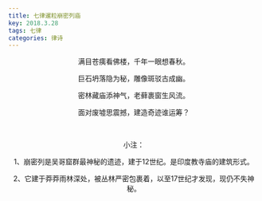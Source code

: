 ```yaml
---
title: 七律暹粒崩密列庙
key: 2018.3.28
tags: 七律
categories: 律诗
---
```


<p align="center">满目苍痍看佛楼，千年一眼想春秋。
</p>
<p align="center">巨石坍落隐为秘，雕像斑驳古成幽。
</p>
<p align="center">密林藏庙添神气，老藓裹窗生风流。
</p>
<p align="center">面对废墟思震撼，建造奇迹谁运筹？
</p>
<p align="center"></br>
</p>
<p align="center">小注：
</p>
<p align="center">1、崩密列是吴哥窟群最神秘的遗迹，建于12世纪。是印度教寺庙的建筑形式。
</p>
<p align="center">2、它建于莽莽雨林深处，被丛林严密包裹着，以至17世纪才发现，现仍不失神秘。
</p>
<p align="center"></br>
</p>
